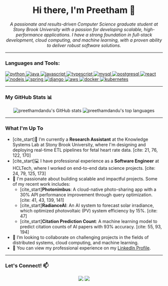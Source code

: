 <!--
- 👋 Hi, I’m @preethamdandu
- 👀 I’m interested in programming,learning new skills
- 🌱 I’m currently learning python,reactjs
- 💞️ I’m looking to collaborate on good companies
- 📫 How to reach me preethamdandu8@gmail.com -->

<!---
preethamdandu/preethamdandu is a ✨ special ✨ repository because its `README.md` (this file) appears on your GitHub profile.
You can click the Preview link to take a look at your changes.
--->


<h1 align="center">Hi there, I'm Preetham 👋</h1>

<p align="center">
  <em>A passionate and results-driven Computer Science graduate student at Stony Brook University with a passion for developing scalable, high-performance applications. I have a strong foundation in full-stack development, cloud computing, and machine learning, with a proven ability to deliver robust software solutions.</em>
</p>

---

### Languages and Tools:
<p align="left">
    <a href="https://www.python.org" target="_blank" rel="noreferrer"> <img src="https://img.shields.io/badge/Python-3776AB?style=for-the-badge&logo=python&logoColor=white" alt="python"/> </a>
    <a href="https://www.java.com" target="_blank" rel="noreferrer"> <img src="https://img.shields.io/badge/Java-ED8B00?style=for-the-badge&logo=java&logoColor=white" alt="java"/> </a>
    <a href="https://developer.mozilla.org/en-US/docs/Web/JavaScript" target="_blank" rel="noreferrer"> <img src="https://img.shields.io/badge/JavaScript-F7DF1E?style=for-the-badge&logo=javascript&logoColor=black" alt="javascript"/> </a>
    <a href="https://www.typescriptlang.org/" target="_blank" rel="noreferrer"> <img src="https://img.shields.io/badge/TypeScript-007ACC?style=for-the-badge&logo=typescript&logoColor=white" alt="typescript"/> </a>
    <a href="https://www.mysql.com/" target="_blank" rel="noreferrer"> <img src="https://img.shields.io/badge/MySQL-4479A1?style=for-the-badge&logo=mysql&logoColor=white" alt="mysql"/> </a>
    <a href="https://www.postgresql.org" target="_blank" rel="noreferrer"> <img src="https://img.shields.io/badge/PostgreSQL-336791?style=for-the-badge&logo=postgresql&logoColor=white" alt="postgresql"/> </a>
    <a href="https://reactjs.org/" target="_blank" rel="noreferrer"> <img src="https://img.shields.io/badge/React-20232A?style=for-the-badge&logo=react&logoColor=61DAFB" alt="react"/> </a>
    <a href="https://nodejs.org" target="_blank" rel="noreferrer"> <img src="https://img.shields.io/badge/Node.js-339933?style=for-the-badge&logo=nodedotjs&logoColor=white" alt="nodejs"/> </a>
    <a href="https://spring.io/" target="_blank" rel="noreferrer"> <img src="https://img.shields.io/badge/Spring-6DB33F?style=for-the-badge&logo=spring&logoColor=white" alt="spring"/> </a>
    <a href="https://www.djangoproject.com/" target="_blank" rel="noreferrer"> <img src="https://img.shields.io/badge/Django-092E20?style=for-the-badge&logo=django&logoColor=white" alt="django"/> </a>
    <a href="https://aws.amazon.com" target="_blank" rel="noreferrer"> <img src="https://img.shields.io/badge/AWS-232F3E?style=for-the-badge&logo=amazon-aws&logoColor=white" alt="aws"/> </a>
    <a href="https://www.docker.com/" target="_blank" rel="noreferrer"> <img src="https://img.shields.io/badge/Docker-2496ED?style=for-the-badge&logo=docker&logoColor=white" alt="docker"/> </a>
    <a href="https://kubernetes.io" target="_blank" rel="noreferrer"> <img src="https://img.shields.io/badge/Kubernetes-326CE5?style=for-the-badge&logo=kubernetes&logoColor=white" alt="kubernetes"/> </a>
</p>

---
### My GitHub Stats 📊
<p align="center">
  <img align="center" src="https://github-readme-stats.vercel.app/api?username=preethamdandu&show_icons=true&locale=en&theme=tokyonight" alt="preethamdandu's GitHub stats" />
  <img align="center" src="https://github-readme-stats.vercel.app/api/top-langs?username=preethamdandu&layout=compact&langs_count=8&theme=tokyonight" alt="preethamdandu's top languages" />
</p>

---

### What I'm Up To

* [cite_start]🌱 I’m currently a **Research Assistant** at the Knowledge Systems Lab at Stony Brook University, where I'm designing and deploying real-time ETL pipelines for fetal heart rate data. [cite: 21, 76, 122, 170]
* [cite_start]💻 I have professional experience as a **Software Engineer** at HCLTech, where I worked on end-to-end data science projects. [cite: 24, 79, 125, 173]
* 🚀 I'm passionate about building scalable and impactful projects. Some of my recent work includes:
    * [cite_start]**Photonimbus**: A cloud-native photo-sharing app with a 30% API performance improvement through query optimization. [cite: 41, 43, 139, 141]
    * [cite_start]**RadianceAI**: An AI system to forecast solar irradiance, which optimized photovoltaic (PV) system efficiency by 15%. [cite: 47]
    * [cite_start]**Citation Prediction Count**: A machine learning model to predict citation counts of AI papers with 93% accuracy. [cite: 55, 93, 194]
* 👯 I’m looking to collaborate on challenging projects in the fields of distributed systems, cloud computing, and machine learning.
* 📄 You can view my professional experience on my [LinkedIn Profile](https://www.linkedin.com/in/preetham-dandu/).

---

### Let's Connect! 📫

<p align="center">
  <a href="mailto:preethamdandu8@gmail.com"><img src="https://img.shields.io/badge/Gmail-D14836?style=for-the-badge&logo=gmail&logoColor=white" /></a>
  <a href="https://www.linkedin.com/in/preetham-dandu/"><img src="https://img.shields.io/badge/LinkedIn-0077B5?style=for-the-badge&logo=linkedin&logoColor=white" /></a>
</p>
